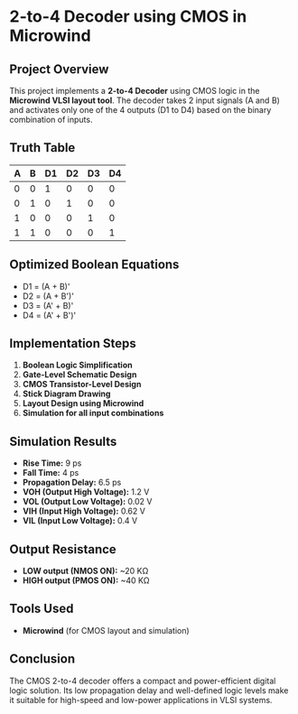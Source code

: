# 2-to-4 Decoder using CMOS in Microwind

## Project Overview

This project implements a **2-to-4 Decoder** using CMOS logic in the **Microwind VLSI layout tool**. The decoder takes 2 input signals (A and B) and activates only one of the 4 outputs (D1 to D4) based on the binary combination of inputs.

## Truth Table

| A | B | D1 | D2 | D3 | D4 |
|---|---|----|----|----|----|
| 0 | 0 |  1 |  0 |  0 |  0 |
| 0 | 1 |  0 |  1 |  0 |  0 |
| 1 | 0 |  0 |  0 |  1 |  0 |
| 1 | 1 |  0 |  0 |  0 |  1 |

## Optimized Boolean Equations

- D1 = (A + B)'
- D2 = (A + B')'
- D3 = (A' + B)'
- D4 = (A' + B')'

## Implementation Steps

1. **Boolean Logic Simplification**
2. **Gate-Level Schematic Design**
3. **CMOS Transistor-Level Design**
4. **Stick Diagram Drawing**
5. **Layout Design using Microwind**
6. **Simulation for all input combinations**


## Simulation Results

- **Rise Time:** 9 ps  
- **Fall Time:** 4 ps  
- **Propagation Delay:** 6.5 ps  
- **VOH (Output High Voltage):** 1.2 V  
- **VOL (Output Low Voltage):** 0.02 V  
- **VIH (Input High Voltage):** 0.62 V  
- **VIL (Input Low Voltage):** 0.4 V  


## Output Resistance

- **LOW output (NMOS ON):** ~20 KΩ  
- **HIGH output (PMOS ON):** ~40 KΩ  


## Tools Used

- **Microwind** (for CMOS layout and simulation)


## Conclusion

The CMOS 2-to-4 decoder offers a compact and power-efficient digital logic solution. Its low propagation delay and well-defined logic levels make it suitable for high-speed and low-power applications in VLSI systems.
